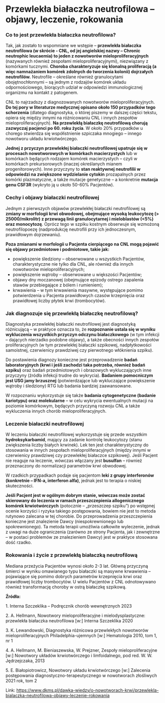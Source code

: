 # Przewlekła białaczka neutrofilowa – objawy, leczenie, rokowania

### Co to jest przewlekła białaczka neutrofilowa?


Tak, jak zostało to wspomniane we wstępie – **przewlekła białaczka neutrofilowa (w skrócie \- CNL, od jej angielskiej nazwy – Chronic neutrophic leucaemia) to jeden z nowotworów mieloproliferacyjnych** (nazywanych również zespołami mieloproliferacyjnymi), niezwiązany z komórkami tucznymi. **Choroba charakteryzuje się klonalną proliferacją (a więc namnażaniem komórek zdolnych do tworzenia kolonii) dojrzałych neutrofilów.** Neutrofile – określane również granulocytami obojętnochłonnymi – są jednym z rodzajów komórek układu odpornościowego, biorących udział w odpowiedzi immunologicznej organizmu na kontakt z patogenem.


CNL to najrzadszy z diagnozowanych nowotworów mieloproliferacyjnych. **Do tej pory w literaturze medycznej opisano około 150 przypadków tego schorzenia** (dlatego diagnostyka, o której piszemy w dalszej części tekstu, opiera się między innymi na różnicowaniu CNL i innych zespołów mieloproliferacyjnych). **Na przewlekłą białaczkę neutrofilową chorują zazwyczaj pacjenci po 60\. roku życia**. W około 20% przypadków u chorego stwierdza się współistnienie szpiczaka mnogiego – innego nowotworu układu krwiotwórczego.


**Jednej z przyczyn przewlekłej białaczki neutrofilowej upatruje się w procesach nowotworowych w komórkach macierzystych** lub w komórkach będących rodzajem komórek macierzystych – czyli w komórkach prekursorowych (inaczej określanych mianem progenitorowych). Inne przyczyny to **stan reaktywnej neutrofilii w odpowiedzi na zwiększone wydzielanie cytokin** prozapalnych przez komórki plazmatyczne, a także mutacje genetyczne – a konkretnie **mutacja genu CSF3R** (wykryto ją u około 50\-60% Pacjentów).


### Cechy i objawy białaczki neutrofilowej


Jednym z pierwszych objawów przewlekłej białaczki neutrofilowej są **zmiany w morfologii krwi obwodowej, obejmujące wysoką leukocytozę (\> 25000/mikrolitr) z przewagą linii granulocytarnej i mieloblastów (\<5%) oraz monocytozę**. Oprócz tego w szpiku kostnym obserwuje się wzmożoną neutrofilopoezę (nadprodukcję neutrofili przy ich jednoczesnym, prawidłowym dojrzewaniu).


**Poza zmianami w morfologii u Pacjenta cierpiącego na CNL mogą pojawić się objawy przedmiotowe i podmiotowe, takie jak:**


* powiększenie śledziony – obserwowane u wszystkich Pacjentów, charakterystyczne nie tylko dla CNL, ale również dla innych nowotworów mieloproliferacyjnych;
* powiększenie wątroby – obserwowane u większości Pacjentów;
* objawy dny moczanowej (obejmujące epizody ostrego zapalenia stawów przebiegające z bólem i rumieniem);
* krwawienia – w tym krwawienia masywne, występujące pomimo potwierdzenia u Pacjenta prawidłowych czasów krzepnięcia oraz prawidłowej liczby płytek krwi (trombocytów).


### Jak diagnozuje się przewlekłą białaczkę neutrofilową?


Diagnostyka przewlekłej białaczki neutrofilowej jest diagnostyką różnicującą – w praktyce oznacza to, że **rozpoznanie ustala się w wyniku wykluczenia wszystkich przyczyn odczynu białaczkowego** (w tym infekcji – dających nierzadko podobne objawy), a także obecności innych zespołów proliferacyjnych (w tym przewlekłej białaczki szpikowej, nadpłytkowości samoistnej, czerwienicy prawdziwej czy pierwotnego włóknienia szpiku).


Do postawienia diagnozy konieczne jest przeprowadzenie **badań laboratoryjnych (krwi i jeśli zachodzi taka potrzeba, również badań szpiku)** oraz badań przedmiotowych i obrazowych wykluczających inne przyczyny (źródła infekcji trudne do wykrycia). **Badaniem pomocniczym jest USG jamy brzusznej** (potwierdzające lub wykluczające powiększenie wątroby i śledziony) RTG lub badania bardziej zaawansowane.


W rozpoznaniu wykorzystuje się także **badania cytogenetyczne (badanie kariotypu) oraz molekularne** – w celu wykrycia ewentualnych mutacji na poziomie komórkowym, będących przyczyną rozwoju CNL a także wykluczenia innych chorób mieloproliferacyjnych.


### Leczenie białaczki neutrofilowej


W leczeniu białaczki neutrofilowej wykorzystuje się przede wszystkim **hydroksykarbamid**, mający za zadanie kontrolę leukocytozy (stanu zwiększenia liczby białych krwinek). Lek ten jest charakterystyczny do stosowania w innych zespołach mieloproliferacyjnych (między innymi w czerwienicy prawdziwej czy przewlekłej białaczce szpikowej). Jeśli Pacjent nie reaguje na leczenie, wówczas włączany jest **busulfan** – również przeznaczony do normalizacji parametrów krwi obwodowej.


W rzadkich przypadkach podaje się pacjentom **leki z grupy interferonów (konkretnie – IFN\-a, interferon alfa)**, jednak jest to terapia o niskiej skuteczności.


**Jeśli Pacjent jest w ogólnym dobrym stanie, wówczas może zostać skierowany do leczenia w ramach przeszczepienia allogenicznego komórek krwiotwórczych** (potocznie – „przeszczep szpiku”) po wstępnej ocenie korzyści i ryzyka takiego postępowania, bowiem nie jest to metoda rutynowo zalecana w tej chorobie. Do przeprowadzenia przeszczepienia konieczne jest znalezienie Dawcy (niespokrewnionego lub spokrewnionego). Ta metoda terapii umożliwia całkowite wyleczenie, jednak z uwagi na duże ograniczenia (zarówno ze strony Pacjenta, jak i zewnętrzne – w postaci problemów ze znalezieniem Dawcy) jest w praktyce stosowana dość rzadko.


### Rokowania i życie z przewlekłą białaczką neutrofilową


Mediana przeżycia Pacjentów wynosi około 2\-3 lat. Główną przyczyną śmierci w wyniku omawianego typu białaczki są masywne krwawienia – pojawiające się pomimo dobrych parametrów krzepnięcia krwi oraz prawidłowej liczby trombocytów. U wielu Pacjentów z CNL odnotowywano również transformację choroby w ostrą białaczkę szpikową.


**Źródła:**


1\. Interna Szczeklika – Podręcznik chorób wewnętrznych 2023


2\. A. Hellmann, Nowotwory mieloproliferacyjne i mielodysplastyczne: przewlekła białaczka neutrofilowa \[w:] Interna Szczeklika 2020


3\. K. Lewandowski, Diagnostyka różnicowa przewlekłych nowotworów mieloproliferacyjnych Philadelphia\-ujemnych \[w:] Hematologia 2010, tom 1, nr 1


4\. A. Hellmann, M. Bieniaszewska, W. Prejzner, Zespoły mieloproliferacyjne \[w:] Nowotwory układów krwiotwórczego i limfoidalnego, pod red. W. W. Jędrzejczaka, 2013


5\. E. Białopiotrowicz, Nowotwory układu krwiotwórczego \[w:] Zalecenia postępowania diagnostyczno\-terapeutycznego w nowotworach złośliwych 2021 rok, tom 2



Link: https://www.dkms.pl/dawka-wiedzy/o-nowotworach-krwi/przewlekla-bialaczka-neutrofilowa-objawy-leczenie-rokowania
